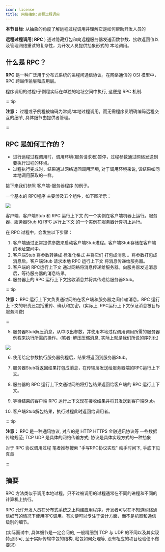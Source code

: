 ```yaml
---
icon: license
title: 网络抽象:远程过程调用
---
```


**本节目标:** 从抽象的角度了解远程过程调用并理解它是如何帮助开发人员的

**远程过程调用**( **RPC** ) 通过隐藏打包和向远程服务器发送函数参数、接收返回值以及管理网络重试的复杂性，为开发人员提供抽象形式的 本地调用。

## 什么是 RPC？

**RPC** 是一种广泛用于分布式系统的进程间通信协议。在网络通信的 OSI 模型中，RPC 跨越传输层和应用层。

程序调用的过程/子例程实际在单独的地址空间中执行, 这便是 RPC 机制.

::: tip

**注意：** 过程或子例程被编码为常规/本地过程调用，而无需程序员明确编码远程交互的细节, 具体细节由提供者管理。

:::

## RPC 是如何工作的？

- 进行远程过程调用时，调用环境(服务请求者)暂停，过程参数通过网络发送到要执行过程的环境。
- 过程执行完成时，结果通过网络返回调用环境, 对于调用环境来说, 该结果如同本地调用获取的一样。

接下来我们参照 客户端-服务器程序 的例子。

一个基本的 RPC程序 主要涉及五个组件，如下图所示：

![](https://cdn.jsdelivr.net/gh/gaoxiang15125/BlogImage@master/1676040174738.png)

客户端、客户端Stub 和 RPC 运行上下文 的一个实例在客户端机器上运行。服务器、服务器Stub 和 RPC 运行上下文 的一个实例在服务器计算机上运行。

在 RPC 过程中，会发生以下步骤：

1. 客户端通过正常提供参数来启动客户端Stub进程。客户端Stub存储在客户端的地址空间中。
2. 客户端Stub 将参数转换成 标准化格式 并将它们 打包成消息 。将参数打包成消息后，客户端Stub 请求本地 RPC 运行上下文 将消息传递给服务器。
3. 客户端的 RPC运行上下文 通过网络将消息传递给服务器。向服务器发送消息后，等待服务器的消息结果。
4. 服务器上的 RPC 运行上下文接收消息并将其传递给服务器Stub。

::: tip

**注意：**  RPC 运行上下文负责通过网络在客户端和服务器之间传输消息。RPC 运行上下文的职责还包括重传、确认和加密。(实际上, RPC运行上下文保证消息被目标服务消费)

:::

5. 服务器Stub解压消息，从中取出参数，并使用本地过程调用调用所需的服务器例程来执行所需的操作。(笔者: 解压压缩消息, 实际上就是我们所说的序列化)

![](https://cdn.jsdelivr.net/gh/gaoxiang15125/BlogImage@master/5cd60d9dea6b680a8d8e2339e911104.png)

6. 使用给定参数执行服务器例程后，结果将返回到服务器Stub。

7. 服务器Stub将返回结果打包成消息，在传输层发送给服务器端的RPC运行上下文。

8. 服务器的 RPC 运行上下文通过网络将打包结果返回给客户端的 RPC 运行上下文。

9. 等待结果的客户端 RPC 运行上下文现在接收结果并将其发送到客户端Stub。

10. 客户端Stub解包结果，执行过程此时返回给调用者。

::: tip

**注意：**  RPC 是一种通讯协议, 对应的是 HTTP HTTPS 金融通讯协议等 一些数据传输规范; TCP UDP 是具体的网络传输方式; 协议是具体实现方式的一种抽象

对于 RPC 协议调用过程 笔者推荐搜索 "手写RPC协议实现" 动手时间下, 手底下见真章

::: 

## 摘要

RPC 方法类似于调用本地过程，只不过被调用的过程通常在不同的进程和不同的计算机上执行。

RPC 允许开发人员在分布式系统之上构建应用程序。开发者可以在不知道网络通信细节的情况下使用RPC调用。有次便可以专注于设计方面，而不是机器和通信级别的细节。

(实际面试中, 具体细节是一定会问的, 一般精细到 TCP 与 UDP 的不同以及其实现特点即可, 至于实际传输中包的结构, 粘包如何处理等, 没有相应的项目经验便不做要求)